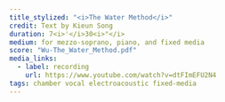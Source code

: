 ```yaml
---
title_stylized: "<i>The Water Method</i>"
credit: Text by Kieun Song
duration: 7<i>'</i>30<i>"</i>
medium: for mezzo-soprano, piano, and fixed media
score: "Wu-The_Water_Method.pdf"
media_links:
  - label: recording
    url: https://www.youtube.com/watch?v=dtFImEFU2N4
tags: chamber vocal electroacoustic fixed-media
---
```

